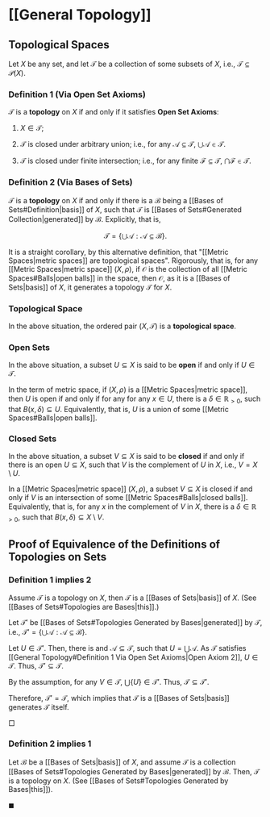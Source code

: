 # [[General Topology]]

## Topological Spaces

Let $X$ be any set, and let $\mathcal T$ be a collection of some subsets of $X$, i.e., $\mathcal T \subseteq \mathcal P(X)$.

### Definition 1 (Via Open Set Axioms)

$\mathcal T$ is a **topology** on $X$ if and only if it satisfies **Open Set Axioms**:

1. $X \in \mathcal T$;

2. $\mathcal T$ is closed under arbitrary union; i.e., for any $\mathcal A \subseteq \mathcal T$, $\bigcup \mathcal A \in \mathcal T$.

3. $\mathcal T$ is closed under finite intersection; i.e., for any finite $\mathcal F \subseteq \mathcal T$, $\bigcap \mathcal F \in \mathcal T$.


### Definition 2 (Via Bases of Sets)

$\mathcal T$ is a **topology** on $X$ if and only if there is a $\mathcal B$ being a [[Bases of Sets#Definition|basis]] of $X$, such that $\mathcal T$ is [[Bases of Sets#Generated Collection|generated]] by $\mathcal B$. Explicitly, that is,

$$
\mathcal T = \left\{ \bigcup\mathcal A : \mathcal A \subseteq \mathcal B \right\}.
$$

It is a straight corollary, by this alternative definition, that "[[Metric Spaces|metric spaces]] are topological spaces". Rigorously, that is, for any [[Metric Spaces|metric space]] $(X, \rho)$, if $\mathcal O$ is the collection of all [[Metric Spaces#Balls|open balls]] in the space, then $\mathcal O$, as it is a [[Bases of Sets|basis]] of $X$, it generates a topology $\mathcal T$ for $X$.

### Topological Space

In the above situation, the ordered pair $(X, \mathcal T)$ is a **topological space**.

### Open Sets

In the above situation, a subset $U \subseteq X$ is said to be **open** if and only if $U \in \mathcal T$.

In the term of metric space, if $(X, \rho)$ is a [[Metric Spaces|metric space]], then $U$ is open if and only if for any for any $x \in U$, there is a $\delta \in \mathbb R_{> 0}$, such that $B(x, \delta) \subseteq U$. Equivalently, that is, $U$ is a union of some [[Metric Spaces#Balls|open balls]].

### Closed Sets

In the above situation, a subset $V \subseteq X$ is said to be **closed** if and only if there is an open $U \subseteq X$, such that $V$ is the complement of $U$ in $X$, i.e., $V = X \setminus U$.

In a [[Metric Spaces|metric space]] $(X, \rho)$, a subset $V \subseteq X$ is closed if and only if $V$ is an intersection of some [[Metric Spaces#Balls|closed balls]]. Equivalently, that is, for any $x$ in the complement of $V$ in $X$, there is a $\delta \in \mathbb R_{> 0}$, such that $B(x, \delta) \subseteq X \setminus V$.


## Proof of Equivalence of the Definitions of Topologies on Sets

### Definition 1 implies 2

Assume $\mathcal T$ is a topology on $X$, then $\mathcal T$ is a [[Bases of Sets|basis]] of $X$. (See [[Bases of Sets#Topologies are Bases|this]].)

Let $\mathcal T'$ be [[Bases of Sets#Topologies Generated by Bases|generated]] by $\mathcal T$, i.e., $\mathcal T' = \left\{ \bigcup \mathcal A: \mathcal A \subseteq \mathcal B \right\}$.

Let $U \in \mathcal T'$. Then, there is and $\mathcal A \subseteq \mathcal T$, such that $U = \bigcup \mathcal A$. As $\mathcal T$ satisfies [[General Topology#Definition 1 Via Open Set Axioms|Open Axiom 2]], $U \in \mathcal T$. Thus, $\mathcal T' \subseteq \mathcal T$.

By the assumption, for any $V \in \mathcal T$, $\bigcup \{U\} \in \mathcal T'$. Thus, $\mathcal T \subseteq \mathcal T'$.

Therefore, $\mathcal T' = \mathcal T$, which implies that $\mathcal T$ is a [[Bases of Sets|basis]] generates $\mathcal T$ itself.

$\Box$

### Definition 2 implies 1

Let $\mathcal B$ be a [[Bases of Sets|basis]] of $X$, and assume $\mathcal T$ is a collection [[Bases of Sets#Topologies Generated by Bases|generated]] by $\mathcal B$. Then, $\mathcal T$ is a topology on $X$. (See [[Bases of Sets#Topologies Generated by Bases|this]]).

$\blacksquare$



